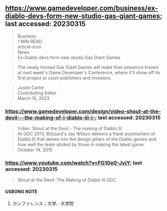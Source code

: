 ## https://www.gamedeveloper.com/business/ex-diablo-devs-form-new-studio-gas-giant-games; last accessed: 20230315

> Business<br/>
> 1 MIN READ<br/>
> article-icon<br/>
> News<br/>
> Ex-Diablo devs form new studio Gas Giant Games

> The newly formed Gas Giant Games will make their presence known at next week's Game Developer's Conference, where it'll show off its first project to court publishers and investors.

> Justin Carter<br/>
> Contributing Editor<br/>
> March 15, 2023

### https://www.gamedeveloper.com/design/video-shout-at-the-devil---the-making-of-i-diablo-iii-i-; last accessed: 20230315

> Video: Shout at the Devil - The making of Diablo III<br/>
> At GDC 2013, Blizzard's Jay Wilson delivers a frank postmortem of Diablo III that delves into the design pillars of the Diablo games and how well the team abided by those in making the latest game.
> October 14, 2015

### https://www.youtube.com/watch?v=FG10e0-JyjY; last accessed: 20230315

> Shout at the Devil: The Making of Diablo III
> GDC

#### USBONG NOTE

1) カンファレンス；大学、大学院

